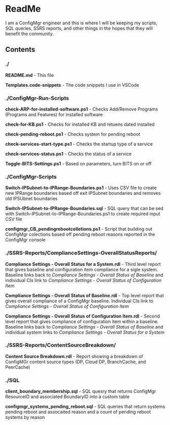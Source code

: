 # ReadMe

I am a ConfigMgr engineer and this is where I will be keeping my scripts, SQL queries, SSRS reports, and other things in the hopes that they will benefit the community.

## Contents

### ./

**README.md** - This file

**Templates.code-snippets** - The code snippets I use in VSCode

### ./ConfigMgr-Run-Scripts

**check-ARP-for-installed-software.ps1** - Checks Add/Remove Programs (Programs and Features) for installed software

**check-for-KB.ps1** - Checks for installed KB and retuens dated installed

**check-pending-reboot.ps1** - Checks system for pending reboot

**check-services-start-type.ps1** - Checks the startup type of a service

**check-services-status.ps1** - Checks the status of a service

**Toggle-BITS-Settings.ps1** - Based on parameters, turn BITS on or off

### ./ConfigMgr-Scripts

**Switch-IPSubnet-to-IPRange-Boundaries.ps1** - Uses CSV file to create new IPRange boundaries based off exit IPSubnet boundaries and removes old IPSUbnet boundaries

**Switch-IPSubnet-to-IPRange-Boundaries.sql** - SQL query that can be sed with Switch-IPSubnet-to-IPRange-Boundaries.ps1 to create required input CSV file

**configmgr_CB_pendingrebootcolletions.ps1** - Script that building out ConfigMgr colections based off pending reboot reasons reported in the ConfigMgr console

### ./SSRS-Reports/ComplianceSettings-OverallStatusReports/

**Compliance Settings - Overall Status for a System.rdl** - Third level report that gives baseline and configuration item compliance for a sigle system. Baseline links back to *Compliance Settings - Overall Status of Baseline* and individual CIs link to *Compliance Settings - Overall Status of Configuration Item*

**Compliance Settings - Overall Status of Baseline.rdl** - Top level report that gives overall compliance of a ConfigMgr baseline. Individual CIs link to *Compliance Settings - Overall Status of Configuration Item*

**Compliance Settings - Overall Status of Configuration Item.rdl** - Second level report that gives compliance of configuration item within a baseline.  Baseline links back to *Compliance Settings - Overall Status of Baseline* and individual system links to *Compliance Settings - Overall Status for a System*

### ./SSRS-Reports/ContentSourceBreakdown/

**Content Source Breakdown.rdl** - Report showing a breakdown of ConfigMGr content source types (DP, Cloud DP, BranchCache, and PeerCache)

### ./SQL

**client_boundary_membership.sql** - SQL quesry that returns ConfigMgr ResourceID and associated BoundaryID into a custom table

**configmgr_systems_pending_reboot.sql** -  SQL queries that return systems pending reboot and assocaited reason and a count of pending reboot systems by reason
